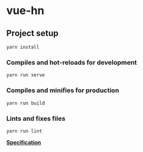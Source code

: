 # vue-hn

## Project setup
```
yarn install
```

### Compiles and hot-reloads for development
```
yarn run serve
```

### Compiles and minifies for production
```
yarn run build
```

### Lints and fixes files
```
yarn run lint
```


[**Specification**](https://github.com/tastejs/hacker-news-pwas#specification)